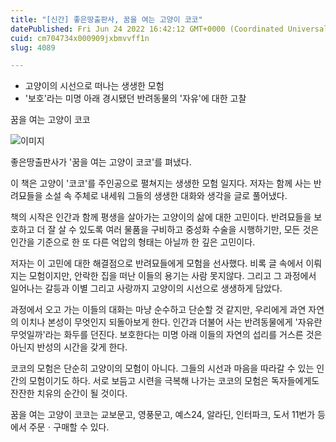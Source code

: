```yaml
---
title: "[신간] 좋은땅출판사, 꿈을 여는 고양이 코코"
datePublished: Fri Jun 24 2022 16:42:12 GMT+0000 (Coordinated Universal Time)
cuid: cm704734x000909jxbmvvff1n
slug: 4089

---
```



- 고양이의 시선으로 떠나는 생생한 모험
- '보호'라는 미명 아래 경시됐던 반려동물의 '자유'에 대한 고찰

꿈을 여는 고양이 코코

![이미지](https://cdn.hashnode.com/res/hashnode/image/upload/v1739256134030/5661e619-1cd0-43d0-8562-e446d60aaa62.jpeg)

좋은땅출판사가 '꿈을 여는 고양이 코코'를 펴냈다.

이 책은 고양이 '코코'를 주인공으로 펼쳐지는 생생한 모험 일지다. 저자는 함께 사는 반려묘들을 소설 속 주체로 내세워 그들의 생생한 대화와 생각을 글로 풀어냈다.

책의 시작은 인간과 함께 평생을 살아가는 고양이의 삶에 대한 고민이다. 반려묘들을 보호하고 더 잘 살 수 있도록 여러 물품을 구비하고 중성화 수술을 시행하기만, 모든 것은 인간을 기준으로 한 또 다른 억압의 형태는 아닐까 한 깊은 고민이다.

저자는 이 고민에 대한 해결점으로 반려묘들에게 모험을 선사했다. 비록 글 속에서 이뤄지는 모험이지만, 안락한 집을 떠난 이들의 용기는 사람 못지않다. 그리고 그 과정에서 일어나는 갈등과 이별 그리고 사랑까지 고양이의 시선으로 생생하게 담았다.

과정에서 오고 가는 이들의 대화는 마냥 순수하고 단순할 것 같지만, 우리에게 과연 자연의 이치나 본성이 무엇인지 되돌아보게 한다. 인간과 더불어 사는 반려동물에게 '자유란 무엇일까'라는 화두를 던진다. 보호한다는 미명 아래 이들의 자연의 섭리를 거스른 것은 아닌지 반성의 시간을 갖게 한다.

코코의 모험은 단순히 고양이의 모험이 아니다. 그들의 시선과 마음을 따라갈 수 있는 인간의 모험이기도 하다. 서로 보듬고 시련을 극복해 나가는 코코의 모험은 독자들에게도 잔잔한 치유의 순간이 될 것이다.

꿈을 여는 고양이 코코는 교보문고, 영풍문고, 예스24, 알라딘, 인터파크, 도서 11번가 등에서 주문ㆍ구매할 수 있다.